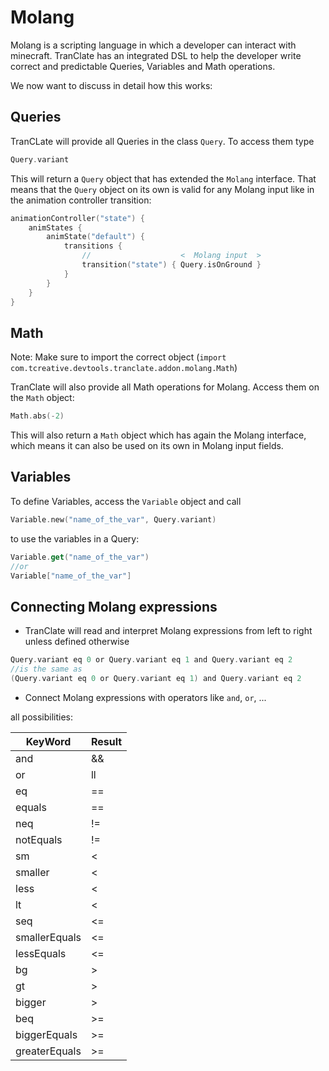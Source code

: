 # Molang

Molang is a scripting language in which a developer can interact with minecraft.
TranClate has an integrated DSL to help the developer write correct and predictable Queries, Variables and Math
operations.

We now want to discuss in detail how this works:

## Queries

TranCLate will provide all Queries in the class `Query`. To access them type

````kotlin
Query.variant
````

This will return a `Query` object that has extended the `Molang` interface. That means that the
`Query` object on its own is valid for any Molang input like in the animation controller transition:

````kotlin
animationController("state") {
    animStates {
        animState("default") {
            transitions { 
                //                    <  Molang input  >
                transition("state") { Query.isOnGround } 
            }
        }
    }
}
````

## Math

Note: Make sure to import the correct object (`import com.tcreative.devtools.tranclate.addon.molang.Math`)

TranClate will also provide all Math operations for Molang. Access them on the `Math` object:

````kotlin
Math.abs(-2)
````

This will also return a `Math` object which has again the Molang interface, which means it can also
be used on its own in Molang input fields.

## Variables

To define Variables, access the `Variable` object and call

````kotlin
Variable.new("name_of_the_var", Query.variant)
````

to use the variables in a Query:

````kotlin
Variable.get("name_of_the_var")
//or
Variable["name_of_the_var"] 
````

## Connecting Molang expressions

- TranClate will read and interpret Molang expressions from left to right unless defined otherwise

````kotlin
Query.variant eq 0 or Query.variant eq 1 and Query.variant eq 2
//is the same as
(Query.variant eq 0 or Query.variant eq 1) and Query.variant eq 2
````

- Connect Molang expressions with operators like `and`, `or`, ...

all possibilities:

| KeyWord       | Result |
|---------------|--------|
| and           | &&     |
| or            | ll     |
| eq            | ==     |
| equals        | ==     |
| neq           | !=     |
| notEquals     | !=     |
| sm            | <      |
| smaller       | <      |
| less          | <      |
| lt            | <      |
| seq           | <=     |
| smallerEquals | <=     |
| lessEquals    | <=     |
| bg            | &gt;   |
| gt            | &gt;   |
| bigger        | &gt;   |
| beq           | &gt;=  |
| biggerEquals  | &gt;=  |
| greaterEquals | &gt;=  |
